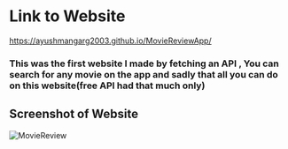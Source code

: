 # Link to Website
https://ayushmangarg2003.github.io/MovieReviewApp/

### This was the first website I made by fetching an API , You can search for any movie on the app and sadly that all you can do on this website(free API had that much only)

## Screenshot of Website
![MovieReview](https://user-images.githubusercontent.com/105537793/212305556-564d658c-8f95-44f2-85bc-bbfce6faa5ad.png)
